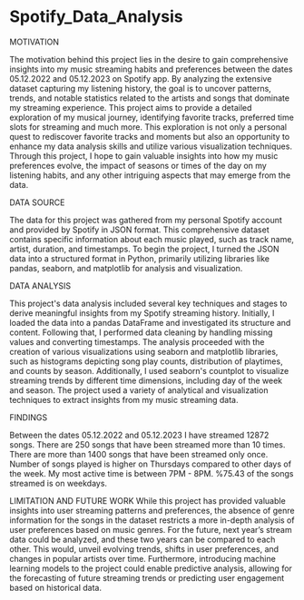 # Spotify_Data_Analysis

MOTIVATION

The motivation behind this project lies in the desire to gain comprehensive insights into my music streaming habits and preferences between the dates 05.12.2022 and 05.12.2023 on Spotify app. By analyzing the extensive dataset capturing my listening history, the goal is to uncover patterns, trends, and notable statistics related to the artists and songs that dominate my streaming experience. This project aims to provide a detailed exploration of my musical journey, identifying favorite tracks, preferred time slots for streaming and much more. This exploration is not only a personal quest to rediscover favorite tracks and moments but also an opportunity to enhance my data analysis skills and utilize various visualization techniques. Through this project, I hope to gain valuable insights into how my music preferences evolve, the impact of seasons or times of the day on my listening habits, and any other intriguing aspects that may emerge from the data.


DATA SOURCE

The data for this project was gathered from my personal Spotify account and provided by Spotify in JSON format. This comprehensive dataset contains specific information about each music played, such as track name, artist, duration, and timestamps. To begin the project, I turned the JSON data into a structured format in Python, primarily utilizing libraries like pandas, seaborn, and matplotlib for analysis and visualization.


DATA ANALYSIS

This project's data analysis included several key techniques and stages to derive meaningful insights from my Spotify streaming history. Initially, I loaded the data into a pandas DataFrame and investigated its structure and content. Following that, I performed data cleaning by handling missing values and converting timestamps. The analysis proceeded with the creation of various visualizations using seaborn and matplotlib libraries, such as histograms depicting song play counts, distribution of playtimes, and counts by season. Additionally, I used seaborn's countplot to visualize streaming trends by different time dimensions, including day of the week and season. The project used a variety of analytical and visualization techniques to extract insights from my music streaming data.



FINDINGS

Between the dates 05.12.2022 and 05.12.2023 I have streamed 12872 songs.
There are 250 songs that have been streamed more than 10 times.
There are more than 1400 songs that have been streamed only once.
Number of songs played is higher on Thursdays compared to other days of the week.
My most active time is between 7PM - 8PM.
%75.43 of the songs streamed is on weekdays.



LIMITATION AND FUTURE WORK
While this project has provided valuable insights into user streaming patterns and preferences, the absence of genre information for the songs in the dataset restricts a more in-depth analysis of user preferences based on music genres. For the future, next year’s stream data could be analyzed, and these two years can be compared to each other. This would, unveil evolving trends, shifts in user preferences, and changes in popular artists over time. Furthermore, introducing machine learning models to the project could enable predictive analysis, allowing for the forecasting of future streaming trends or predicting user engagement based on historical data.

